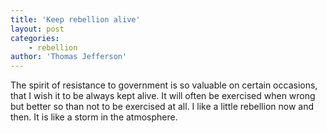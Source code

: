 ```yaml
---
title: 'Keep rebellion alive'
layout: post
categories:
    - rebellion
author: 'Thomas Jefferson'
---
```


The spirit of resistance to government is so valuable on certain occasions, that I wish it to be always kept alive. It will often be exercised when wrong but better so than not to be exercised at all. I like a little rebellion now and then. It is like a storm in the atmosphere.